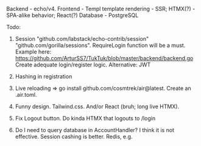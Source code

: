 Backend - echo/v4.
Frontend - Templ template rendering - SSR; HTMX(?) - SPA-alike behavior; React(?)
Database - PostgreSQL

Todo:
1. Session "github.com/labstack/echo-contrib/session"
    "github.com/gorilla/sessions". 
  RequireLogin function will be a must. Example here: https://github.com/ArturSS7/TukTuk/blob/master/backend/backend.go
Create adequate login/register logic.
Alternative: JWT

2. Hashing in registration 

3. Live reloading => go install github.com/cosmtrek/air@latest. Create an .air.toml.

3. Funny design. Tailwind.css. And/or React (bruh; long live HTMX).

4. Fix Logout button. Do kinda HTMX that logouts to /login

5. Do I need to query database in AccountHandler? I think it is not effective. Session cashing is better. Redis, e.g.